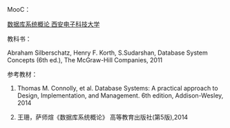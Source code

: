 MooC：

[数据库系统概论 西安电子科技大学](https://www.icourse163.org/course/XDU-1002199005)

教科书：

Abraham Silberschatz, Henry F. Korth, S.Sudarshan, Database System Concepts (6th ed.), The McGraw-Hill Companies, 2011

参考教材：

1. Thomas M. Connolly, et al. Database Systems: A practical approach to Design, Implementation, and Management. 6th edition, Addison-Wesley, 2014 

2. 王珊，萨师煊《数据库系统概论》 高等教育出版社(第5版),2014

